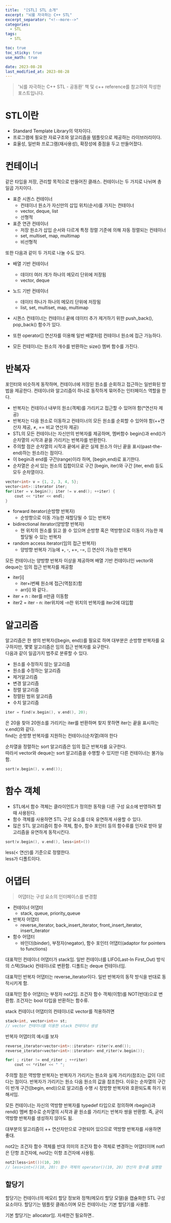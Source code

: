 ```yaml
---
title:  "[STL] STL 소개"
excerpt: "뇌를 자극하는 C++ STL"
excerpt_separator: "<!--more-->"
categories:
  - STL
tags:
  - STL

toc: true
toc_sticky: true
use_math: true

date: 2023-08-28
last_modified_at: 2023-08-28
---
```

> '뇌를 자극하는 C++ STL - 공동환' 책 및 c++ reference를 참고하여 작성한 포스트입니다.

# STL이란 
- Standard Template Library의 약자이다.
- 프로그램에 필요한 자료구조와 알고리즘을 템플릿으로 제공하는 라이브러리이다.
- 효율성, 일반화 프로그램(재사용성), 확장성에 중점을 두고 만들어졌다.

# 컨테이너

같은 타입을 저장, 관리할 목적으로 만들어진 클래스. 컨테이너는 두 가지로 나뉘며 총 일곱 가지이다.

- 표준 시퀀스 컨테이너
	- 컨테이너 원소가 자신만의 삽입 위치(순서)를 가지는 컨테이너
	- vector, deque, list
	- 선형적
- 표준 연관 컨테이너
	- 저장 원소가 삽입 순서와 다르게 특정 정렬 기준에 의해 자동 정렬되는 컨테이너
	- set, multiset, map, multimap
	- 비선형적

또한 다음과 같이 두 가지로 나눌 수도 있다.

- 배열 기반 컨테이너
	- 데이터 여러 개가 하나의 메모리 단위에 저장됨
	- vector, deque
- 노드 기반 컨테이너
	- 데이터 하나가 하나의 메모리 단위에 저장됨
	- list, set, multiset, map, multimap

- 시퀀스 컨테이너는 컨테이너 끝에 데이터 추가 제거하기 위한 push_back(), pop_back() 함수가 있다.
- 또한 operator[] 연산자를 이용해 일반 배열처럼 컨테이너 원소에 접근 가능하다.
- 모든 컨테이너는 원소의 개수를 반환하는 size() 멤버 함수를 가진다.

# 반복자

포인터와 비슷하게 동작하며, 컨테이너에 저장된 원소를 순회하고 접근하는 일반화된 방법을 제공한다. 
컨테이너와 알고리즘이 하나로 동작하게 묶어주는 인터페이스 역할을 한다.

- 반복자는 컨테이너 내부의 원소(객체)를 가리키고 접근할 수 있어야 함(*연산자 제공)
- 반복자는 다음 원소로 이동하고 컨테이너의 모든 원소를 순회할 수 있어야 함(++연산자 제공, ≠, == 비교 연산자 제공)
- STL의 모든 컨테이너는 자신만의 반복자를 제공하며, 멤버함수 begin()과 end()가 순차열의 시작과 끝을 가리키는 반복자를 반환한다.
- 주의할 점은 순차열의 시작과 끝에서 끝은 실제 원소가 아닌 끝을 표시(past-the-end)하는 원소라는 점이다.
- 이 begin과 end를 구간(range)이라 하며, [begin,end)로 표기한다.
- 순차열은 순서 있는 원소의 집합이므로 구간 [begin, iter)와 구간 [iter, end) 등도 모두 순차열이다.

```cpp
vector<int> v = {1, 2, 3, 4, 5};
vector<int>::iterator iter;
for(iter = v.begin(); iter != v.end(); ++iter) {
	cout << *iter << endl;
}
```
- forward iterator(순방향 반복자)
	- 순방향으로 이동 가능한 재할당될 수 있는 반복자
- bidirectional iterator(양방향 반복자)
	- 현 위치의 원소를 읽고 쓸 수 있으며 순방향 혹은 역방향으로 이동이 가능한 재할당될 수 있는 반복자
- random access iterator(임의 접근 반복자)
	- 양방향 반복자 기능에 +, -, +=, -=, [] 연산이 가능한 반복자

모든 컨테이너는 양방향 반복자 이상을 제공하며 배열 기반 컨테이너인 vector와 deque는 임의 접근 반복자를 제공함

- iter[i] 
	- iter+i번째 원소에 접근(역참조)함
	- arr[i] 와 같다..
- iter + n : iter를 n만큼 이동함
- iter2 = iter - n: iter위치에 -n한 위치의 반복자를 iter2에 대입함

# 알고리즘

알고리즘은 한 쌍의 반복자([begin, end))를 필요로 하며 대부분은 순방향 반복자를 요구하지만, 몇몇 알고리즘은 임의 접근 반복자를 요구한다.  
다음과 같이 일곱가지 범주로 분류할 수 있다.

- 원소를 수정하지 않는 알고리즘
- 원소를 수정하는 알고리즘
- 제거알고리즘
- 변경 알고리즘
- 정렬 알고리즘
- 정렬된 범위 알고리즘
- 수치 알고리즘

```cpp
iter = find(v.begin(), v.end(), 20);
```

은 20을 찾아 20원소를 가리키는 iter를 반환하며 찾지 못하면 iter는 끝을 표시하는 v.end()와 같다.  
find는 순방향 반복자를 지원하는 컨테이너(순차열)여야 한다

순차열을 정렬하는 sort 알고리즘은 임의 접근 반복자를 요구한다.  
따라서 vector와 deque는 sort 알고리즘을 수행할 수 있지만 다른 컨테이너는 불가능함.

```cpp
sort(v.begin(), v.end());
```

# 함수 객체

- STL에서 함수 객체는 클라이언트가 정의한 동작을 다른 구성 요소에 반영하려 할 때 사용된다.
- 함수 객체를 사용하면 STL 구성 요소를 더욱 유연하게 사용할 수 있다.
- 많은 STL 알고리즘이 함수 객체, 함수, 함수 포인터 등의 함수류를 인자로 받아 알고리즘을 유연하게 동작시킨다.

```cpp
sort(v.begin(), v.end(), less<int>())
```

less(< 연산)를 기준으로 정렬한다.  
less가 디폴트이다.

# 어댑터

> 어댑터는 구성 요소의 인터페이스를 변경함

- 컨테이너 어댑터
	- stack, queue, priority_queue
- 반복자 어댑터
	- reverse_iterator, back_insert_iterator, front_insert_iterator, insert_iterator
- 함수 어댑터
	- 바인더(binder), 부정자(negator), 함수 포인터 어댑터(adaptor for pointers to functions)

대표적인 컨테이너 어댑터가 stack임. 일반 컨테이너를 LIFO(Last-In First_Out) 방식의 스택(Stack) 컨테이너로 변환함. 디폴트는 deque 컨테이너임.

대표적인 반복자 어댑터는 reverse_iterator이다. 일반 반복자의 동작 방식을 반대로 동작시키게 함.

대표적인 함수 어댑터는 부정자 not2임. 조건자 함수 객체(이항)를 NOT(반대)으로 변환함. 조건자는 bool 타입을 반환하는 함수류.

stack 컨테이너 어댑터의 컨테이너로 vector를 적용하려면

```cpp
stack<int, vector<int>> st;
// vector 컨테이너를 이용한 stack 컨테이너 생성
```

반복자 어댑터의 예시를 보자

```cpp
reverse_iterator<vector<int>::iterator> riter(v.end());
reverse_iterator<vector<int>::iterator> end_riter(v.begin());

for( ; riter != end_riter ; ++riter)
	cout << *riter << " ";
```

주의할 점은 역방향 반복자는 반복자가 가리키는 원소와 실제 가리키(참조)는 값이 다르다는 점이다. 반복자가 가리키는 원소 다음 원소의 값을 참조한다. 이유는 순차열의 구간이 반개 구간([begin, end))으로 알고리즘 수행 시 정방향 반복자와 호환되도록 하기 위해서임.

모든 컨테이너는 자신의 역방향 반복자를 typedef 타입으로 정의하며 rbegin()과 rend() 멤버 함수로 순차열의 시작과 끝 원소를 가리키는 반복자 쌍을 반환함. 즉, 굳이 역방향 반복자를 생성하지 않아도 됨.

대부분의 알고리즘이 ++ 연산자만으로 구현되어 있으므로 역방향 반복자를 사용하면 좋대.

not2는 조건자 함수 객체를 반대 의미의 조건자 함수 객체로 변경하는 어댑터이며 not1은 단항 조건자에, not2는 이항 조건자에 사용됨.

```cpp
not2(less<int())(10, 20)
// less<int>()(10, 20): 함수 객체의 operator()(10, 20) 연산자 함수를 실행함
```

## 할당기

할당기는 컨테이너의 메모리 할당 정보와 정책(메모리 할당 모델)을 캡슐화한 STL 구성 요소이다. 할당기는 템플릿 클래스이며 모든 컨테이너는 기본 할당기를 사용함.

기본 할당기는 allocator<T>임. 자세한건 필요하면..